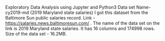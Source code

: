 Exploratory Data Analysis using Jupyter and Python3
Data set Name- cy2019-md (2019 Maryland state salaries)
I got this dataset from the Baltimore Sun public salaries record.
Link - https://salaries.news.baltimoresun.com/ .
The name of the data set on the link is 2019 Maryland state salaries.
It has 16 columns and 174998 rows.
Size of the data set - 16.2MB.
